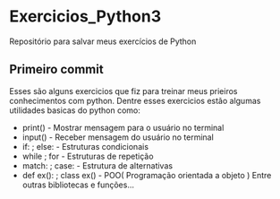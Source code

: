 # Exercicios_Python3
Repositório para salvar meus exercícios de Python
## Primeiro commit 
Esses são alguns exercicios que fiz para treinar meus prieiros conhecimentos com python.
Dentre esses exercicios estão algumas utilidades basicas do python como:
- print() - Mostrar mensagem para o usuário no terminal
- input() - Receber mensagem do usuário no terminal
- if: ; else: - Estruturas condicionais
- while ; for - Estruturas de repetição
- match: ; case: - Estrutura de alternativas
- def ex(): ; class ex() - POO( Programação orientada a objeto )
Entre outras bibliotecas e funções...

